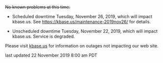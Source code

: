 ~~No known problems at this time.~~

* Scheduled downtime Tuesday, November 26, 2019, which will impact kbase.us.  See <a href="https://kbase.us/maintenance-2019nov26/">https://kbase.us/maintenance-2019nov26/</a> for details.

* Unscheduled downtime Tuesday, November 22, 2019, which will impact kbase.us. Service is degraded.

Please visit <a href="https://kbase.us">kbase.us</a> for information on outages not impacting our web site.

last updated 22 November 2019 8:00 am PDT

